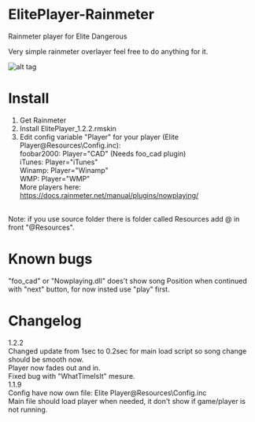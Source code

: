 # ElitePlayer-Rainmeter
Rainmeter player for Elite Dangerous

Very simple rainmeter overlayer feel free to do anything for it.

![alt tag](https://raw.githubusercontent.com/Mindii/ElitePlayer-Rainmeter/master/Img/eliteplayer.jpg)

# Install
1. Get Rainmeter
2. Install ElitePlayer_1.2.2.rmskin
3. Edit config variable "Player" for your player (Elite Player\@Resources\Config.inc):<br>
     foobar2000: Player="CAD" (Needs foo_cad plugin)<br>
     iTunes: Player="iTunes"<br>
     Winamp: Player="Winamp"<br>
     WMP: Player="WMP"<br>
     More players here: https://docs.rainmeter.net/manual/plugins/nowplaying/<br>
<br>
Note: if you use source folder there is folder called Resources add @ in front "@Resources".

# Known bugs
"foo_cad" or "Nowplaying.dll" does't show song Position when continued with "next" button, for now insted use "play" first.

# Changelog
1.2.2<br>
     Changed update from 1sec to 0.2sec for main load script so song change should be smooth now.<br>
     Player now fades out and in.<br>
     Fixed bug with "WhatTimeIsIt" mesure.<br>
1.1.9<br>
     Config have now own file: Elite Player\@Resources\Config.inc<br>
     Main file should load player when needed, it don't show if game/player is not running.<Br>
